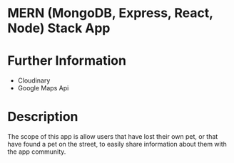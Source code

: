 
# MERN (MongoDB, Express, React, Node) Stack App 
# Further Information
- Cloudinary
- Google Maps Api

# Description
The scope of this app is allow users that have lost their own pet, or that have found a  pet on the street, to easily share information about them with the app community.
